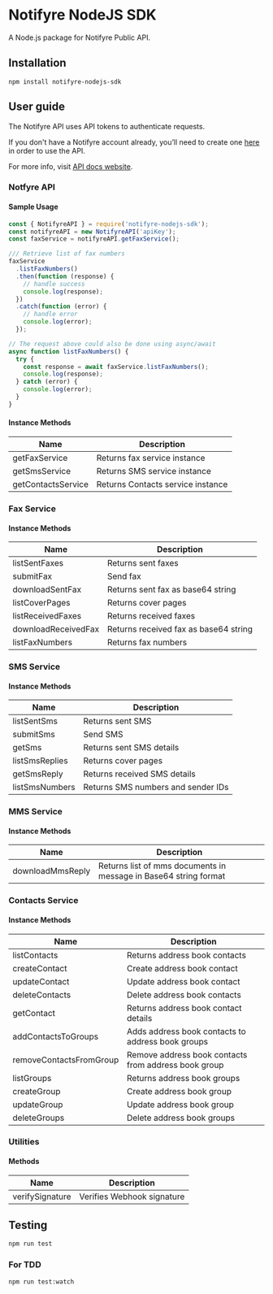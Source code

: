 # Notifyre NodeJS SDK

A Node.js package for Notifyre Public API.

## Installation

```
npm install notifyre-nodejs-sdk
```

## User guide

The Notifyre API uses API tokens to authenticate requests.

If you don't have a Notifyre account already, you’ll need to create one [here](https://app.notifyre.com/sign-up) in order to use the API.

For more info, visit [API docs website](https://docs.notifyre.com).

### Notfyre API

#### Sample Usage

```js
const { NotifyreAPI } = require('notifyre-nodejs-sdk');
const notifyreAPI = new NotifyreAPI('apiKey');
const faxService = notifyreAPI.getFaxService();

/// Retrieve list of fax numbers
faxService
  .listFaxNumbers()
  .then(function (response) {
    // handle success
    console.log(response);
  })
  .catch(function (error) {
    // handle error
    console.log(error);
  });

// The request above could also be done using async/await
async function listFaxNumbers() {
  try {
    const response = await faxService.listFaxNumbers();
    console.log(response);
  } catch (error) {
    console.log(error);
  }
}
```

#### Instance Methods

| Name               | Description                       |
| ------------------ | --------------------------------- |
| getFaxService      | Returns fax service instance      |
| getSmsService      | Returns SMS service instance      |
| getContactsService | Returns Contacts service instance |

### Fax Service

#### Instance Methods

| Name                | Description                           |
| ------------------- | ------------------------------------- |
| listSentFaxes       | Returns sent faxes                    |
| submitFax           | Send fax                              |
| downloadSentFax     | Returns sent fax as base64 string     |
| listCoverPages      | Returns cover pages                   |
| listReceivedFaxes   | Returns received faxes                |
| downloadReceivedFax | Returns received fax as base64 string |
| listFaxNumbers      | Returns fax numbers                   |

### SMS Service

#### Instance Methods

| Name           | Description                        |
| -------------- | ---------------------------------- |
| listSentSms    | Returns sent SMS                   |
| submitSms      | Send SMS                           |
| getSms         | Returns sent SMS details           |
| listSmsReplies | Returns cover pages                |
| getSmsReply    | Returns received SMS details       |
| listSmsNumbers | Returns SMS numbers and sender IDs |

### MMS Service

#### Instance Methods

| Name                | Description                                                     |
| --------------      | ----------------------------------------------------------------|
| downloadMmsReply    | Returns list of mms documents in message in Base64 string format  

### Contacts Service

#### Instance Methods

| Name                    | Description                                          |
| ----------------------- | ---------------------------------------------------- |
| listContacts            | Returns address book contacts                        |
| createContact           | Create address book contact                          |
| updateContact           | Update address book contact                          |
| deleteContacts          | Delete address book contacts                         |
| getContact              | Returns address book contact details                 |
| addContactsToGroups     | Adds address book contacts to address book groups    |
| removeContactsFromGroup | Remove address book contacts from address book group |
| listGroups              | Returns address book groups                          |
| createGroup             | Create address book group                            |
| updateGroup             | Update address book group                            |
| deleteGroups            | Delete address book groups                           |

### Utilities

#### Methods

| Name            | Description                |
| --------------- | -------------------------- |
| verifySignature | Verifies Webhook signature |

## Testing

```bash
npm run test
```

### For TDD

```bash
npm run test:watch
```
